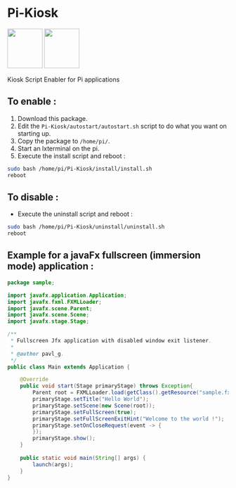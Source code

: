 # Pi-Kiosk

 <img src="https://user-images.githubusercontent.com/60224159/160303112-5e5850fc-52ba-4224-b845-575940b83a6b.png" width="80" height="90">  <img src="https://user-images.githubusercontent.com/60224159/160303372-8e0cc14f-5de0-4993-9f66-a018581e70ff.png" width="80" height="90"> 

Kiosk Script Enabler for Pi applications

## To enable : 

1) Download this package.
2) Edit the `Pi-Kiosk/autostart/autostart.sh` script to do what you want on starting up.
3) Copy the package to `/home/pi/`.
4) Start an lxterminal on the pi.
5) Execute the install script and reboot : 
```bash
sudo bash /home/pi/Pi-Kiosk/install/install.sh
reboot
```

## To disable : 
- Execute the uninstall script and reboot : 
```bash
sudo bash /home/pi/Pi-Kiosk/uninstall/uninstall.sh
reboot
```

## Example for a javaFx fullscreen (immersion mode) application :
```java
package sample;

import javafx.application.Application;
import javafx.fxml.FXMLLoader;
import javafx.scene.Parent;
import javafx.scene.Scene;
import javafx.stage.Stage;

/**
 * Fullscreen Jfx application with disabled window exit listener.
 * 
 * @author pavl_g.
 */
public class Main extends Application {

    @Override
    public void start(Stage primaryStage) throws Exception{
        Parent root = FXMLLoader.load(getClass().getResource("sample.fxml"));
        primaryStage.setTitle("Hello World");
        primaryStage.setScene(new Scene(root));
        primaryStage.setFullScreen(true);
        primaryStage.setFullScreenExitHint("Welcome to the world !");
        primaryStage.setOnCloseRequest(event -> {
        });
        primaryStage.show();
    }
    
    public static void main(String[] args) {
        launch(args);
    }
}
```

